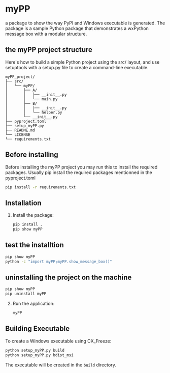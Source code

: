 # myPP
a package to show the way PyPI and Windows executable is generated.
The package is a sample Python package that demonstrates a wxPython message box with a modular structure.

## the myPP project structure 
Here's how to build a simple Python project using the src/ layout, and use setuptools with a setup.py file to create a command-line executable.
```
myPP_project/
├── src/
│   └── myPP/
│       ├── A/
│       │   ├── __init__.py
│       │   └── main.py
│       ├── B/
│       │   ├── __init__.py
│       │   └── helper.py
│       └── __init__.py
├── pyproject.toml
├── setup_myPP.py
├── README.md
└── LICENSE
└── requirements.txt
```
## Before installing
Before installing the myPP project you may run this to install the required packages.
Usually pip install the required packages mentionned in the pyproject.toml
```bash
pip install -r requirements.txt
```


## Installation

1. Install the package:
   ```bash
   pip install .
   pip show myPP
   ```
## test the installtion 

   ```bash
   pip show myPP
   python -c "import myPP;myPP.show_message_box()"
   ```
## uninstalling the project on the machine 

   ```bash
   pip show myPP
   pip uninstall myPP
   ```
 
2. Run the application:
   ```bash
   myPP
   ```

## Building Executable

To create a Windows executable using CX_Freeze:

```bash
python setup_myPP.py build   
python setup_myPP.py bdist_msi
```

The executable will be created in the `build` directory.

